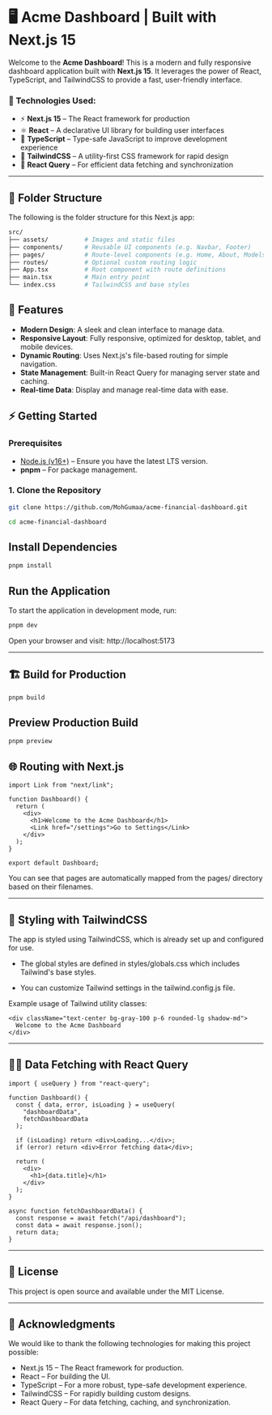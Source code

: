 # 🖥️ Acme Dashboard | Built with Next.js 15

Welcome to the **Acme Dashboard**! This is a modern and fully responsive dashboard application built with **Next.js 15**. It leverages the power of React, TypeScript, and TailwindCSS to provide a fast, user-friendly interface.

### 🚀 Technologies Used:

- ⚡ **Next.js 15** – The React framework for production
- ⚛️ **React** – A declarative UI library for building user interfaces
- 🧪 **TypeScript** – Type-safe JavaScript to improve development experience
- 🎨 **TailwindCSS** – A utility-first CSS framework for rapid design
- 🧭 **React Query** – For efficient data fetching and synchronization

<!-- 🔗 **Live Demo:** [Click here to view](#) -->

---

## 📁 Folder Structure

The following is the folder structure for this Next.js app:

```bash
src/
├── assets/          # Images and static files
├── components/      # Reusable UI components (e.g. Navbar, Footer)
├── pages/           # Route-level components (e.g. Home, About, Models)
├── routes/          # Optional custom routing logic
├── App.tsx          # Root component with route definitions
├── main.tsx         # Main entry point
└── index.css        # TailwindCSS and base styles
```

## 🌟 Features

- **Modern Design**: A sleek and clean interface to manage data.
- **Responsive Layout**: Fully responsive, optimized for desktop, tablet, and mobile devices.
- **Dynamic Routing**: Uses Next.js's file-based routing for simple navigation.
- **State Management**: Built-in React Query for managing server state and caching.
- **Real-time Data**: Display and manage real-time data with ease.

## ⚡ Getting Started

### Prerequisites

- [Node.js (v16+)](https://nodejs.org) – Ensure you have the latest LTS version.
- **pnpm** – For package management.

### 1. Clone the Repository

```bash
git clone https://github.com/MohGumaa/acme-financial-dashboard.git

cd acme-financial-dashboard
```

## Install Dependencies

```bash
pnpm install
```

## Run the Application

To start the application in development mode, run:

```bash
pnpm dev
```

Open your browser and visit: http://localhost:5173

---

## 🏗️ Build for Production

```bash
pnpm build
```

## Preview Production Build

```bash
pnpm preview
```

## 🌐 Routing with Next.js

```tsx
import Link from "next/link";

function Dashboard() {
  return (
    <div>
      <h1>Welcome to the Acme Dashboard</h1>
      <Link href="/settings">Go to Settings</Link>
    </div>
  );
}

export default Dashboard;
```

You can see that pages are automatically mapped from the pages/ directory based on their filenames.

---

## 💅 Styling with TailwindCSS

The app is styled using TailwindCSS, which is already set up and configured for use.

- The global styles are defined in styles/globals.css which includes Tailwind's base styles.

- You can customize Tailwind settings in the tailwind.config.js file.

Example usage of Tailwind utility classes:

```tsx
<div className="text-center bg-gray-100 p-6 rounded-lg shadow-md">
  Welcome to the Acme Dashboard
</div>
```

---

## 🧑‍💻 Data Fetching with React Query

```tsx
import { useQuery } from "react-query";

function Dashboard() {
  const { data, error, isLoading } = useQuery(
    "dashboardData",
    fetchDashboardData
  );

  if (isLoading) return <div>Loading...</div>;
  if (error) return <div>Error fetching data</div>;

  return (
    <div>
      <h1>{data.title}</h1>
    </div>
  );
}

async function fetchDashboardData() {
  const response = await fetch("/api/dashboard");
  const data = await response.json();
  return data;
}
```

---

## 📄 License

This project is open source and available under the MIT License.

---

## 🙏 Acknowledgments

We would like to thank the following technologies for making this project possible:

- Next.js 15 – The React framework for production.
- React – For building the UI.
- TypeScript – For a more robust, type-safe development experience.
- TailwindCSS – For rapidly building custom designs.
- React Query – For data fetching, caching, and synchronization.
